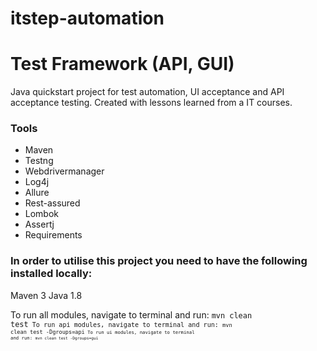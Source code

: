 # itstep-automation
# Test Framework (API, GUI)
Java quickstart project for test automation, UI acceptance and API acceptance testing. Created with lessons learned from a IT courses.
### Tools
* Maven
* Testng
* Webdrivermanager
* Log4j
* Allure
* Rest-assured
* Lombok
* Assertj
* Requirements

### In order to utilise this project you need to have the following installed locally:
Maven 3
Java 1.8

 To run all modules, navigate to terminal and run:
<code>mvn clean test<code>
 To run api modules, navigate to terminal and run:
<code>mvn clean test -Dgroups=api<code>
 To run ui modules, navigate to terminal and run:
<code>mvn clean test -Dgroups=gui<code>
